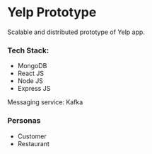 # Yelp Prototype

Scalable and distributed prototype of Yelp app.

### Tech Stack:

* MongoDB
* React JS
* Node JS
* Express JS

Messaging service: Kafka

### Personas

* Customer 
* Restaurant


